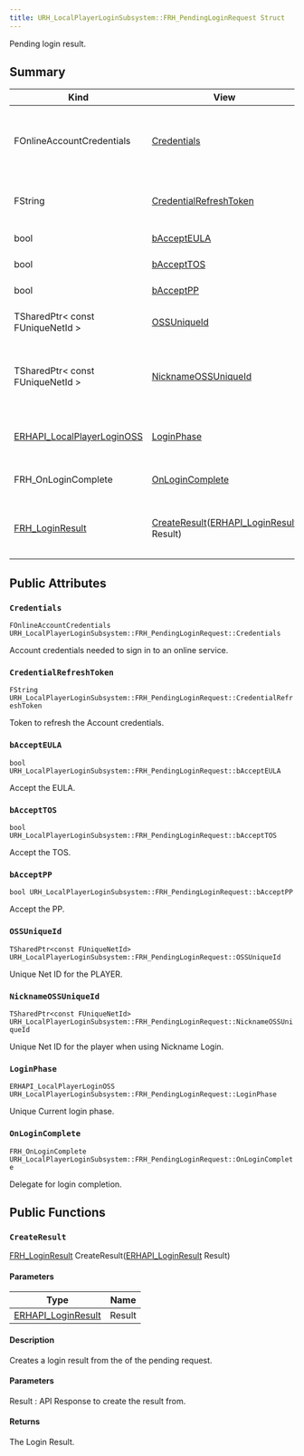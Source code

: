 ```yaml
---
title: URH_LocalPlayerLoginSubsystem::FRH_PendingLoginRequest Struct
---
```

Pending login result.

## Summary
| Kind | View | Description |
|------|------|-------------|
|FOnlineAccountCredentials|[Credentials](/unreal-plugins/all/structurh__localplayerloginsubsystem_1_1frh__pendingloginrequest/#structURH__LocalPlayerLoginSubsystem_1_1FRH__PendingLoginRequest_1a7a7304ea1458fb1419f45d3dfc2d42b6)|Account credentials needed to sign in to an online service.|
|FString|[CredentialRefreshToken](/unreal-plugins/all/structurh__localplayerloginsubsystem_1_1frh__pendingloginrequest/#structURH__LocalPlayerLoginSubsystem_1_1FRH__PendingLoginRequest_1a69ee459549e6fd520ac9d820d9d1612e)|Token to refresh the Account credentials.|
|bool|[bAcceptEULA](/unreal-plugins/all/structurh__localplayerloginsubsystem_1_1frh__pendingloginrequest/#structURH__LocalPlayerLoginSubsystem_1_1FRH__PendingLoginRequest_1a1d7aa0cfde9ec33d3aeeceb435e9fcaa)|Accept the EULA.|
|bool|[bAcceptTOS](/unreal-plugins/all/structurh__localplayerloginsubsystem_1_1frh__pendingloginrequest/#structURH__LocalPlayerLoginSubsystem_1_1FRH__PendingLoginRequest_1a079275457798e57bdc3adbab85b38914)|Accept the TOS.|
|bool|[bAcceptPP](/unreal-plugins/all/structurh__localplayerloginsubsystem_1_1frh__pendingloginrequest/#structURH__LocalPlayerLoginSubsystem_1_1FRH__PendingLoginRequest_1a3c8a69ee983059352ea23c47bf5563f7)|Accept the PP.|
|TSharedPtr< const FUniqueNetId >|[OSSUniqueId](/unreal-plugins/all/structurh__localplayerloginsubsystem_1_1frh__pendingloginrequest/#structURH__LocalPlayerLoginSubsystem_1_1FRH__PendingLoginRequest_1abde02c91645907abe785d9c564c47911)|Unique Net ID for the PLAYER.|
|TSharedPtr< const FUniqueNetId >|[NicknameOSSUniqueId](/unreal-plugins/all/structurh__localplayerloginsubsystem_1_1frh__pendingloginrequest/#structURH__LocalPlayerLoginSubsystem_1_1FRH__PendingLoginRequest_1a86d15639a73333b9ef8cd762ac414f04)|Unique Net ID for the player when using Nickname Login.|
|[ERHAPI_LocalPlayerLoginOSS](/unreal-plugins/group__localplayer/#group__LocalPlayer_1ga0aae9d7dd1467ba0ef09be86df25b7a2)|[LoginPhase](/unreal-plugins/all/structurh__localplayerloginsubsystem_1_1frh__pendingloginrequest/#structURH__LocalPlayerLoginSubsystem_1_1FRH__PendingLoginRequest_1a77ea494ebc2b287436abab867d34dc21)|Unique Current login phase.|
|FRH_OnLoginComplete|[OnLoginComplete](/unreal-plugins/all/structurh__localplayerloginsubsystem_1_1frh__pendingloginrequest/#structURH__LocalPlayerLoginSubsystem_1_1FRH__PendingLoginRequest_1ab482bb2c01bf9ec67437221f6d5b7e72)|Delegate for login completion.|
|[FRH_LoginResult](/unreal-plugins/all/structfrh__loginresult/#structFRH__LoginResult)|[CreateResult](/unreal-plugins/all/structurh__localplayerloginsubsystem_1_1frh__pendingloginrequest/#structURH__LocalPlayerLoginSubsystem_1_1FRH__PendingLoginRequest_1a095c295ed9d381961ed0540c40040328)([ERHAPI_LoginResult](/unreal-plugins/group__localplayer/#group__LocalPlayer_1ga5586f9656a43fac1030c013575a0f0c0) Result)|Creates a login result from the of the pending request.|
## Public Attributes



### `Credentials` <a id="structURH__LocalPlayerLoginSubsystem_1_1FRH__PendingLoginRequest_1a7a7304ea1458fb1419f45d3dfc2d42b6"></a>

`FOnlineAccountCredentials URH_LocalPlayerLoginSubsystem::FRH_PendingLoginRequest::Credentials`

Account credentials needed to sign in to an online service.




### `CredentialRefreshToken` <a id="structURH__LocalPlayerLoginSubsystem_1_1FRH__PendingLoginRequest_1a69ee459549e6fd520ac9d820d9d1612e"></a>

`FString URH_LocalPlayerLoginSubsystem::FRH_PendingLoginRequest::CredentialRefreshToken`

Token to refresh the Account credentials.




### `bAcceptEULA` <a id="structURH__LocalPlayerLoginSubsystem_1_1FRH__PendingLoginRequest_1a1d7aa0cfde9ec33d3aeeceb435e9fcaa"></a>

`bool URH_LocalPlayerLoginSubsystem::FRH_PendingLoginRequest::bAcceptEULA`

Accept the EULA.




### `bAcceptTOS` <a id="structURH__LocalPlayerLoginSubsystem_1_1FRH__PendingLoginRequest_1a079275457798e57bdc3adbab85b38914"></a>

`bool URH_LocalPlayerLoginSubsystem::FRH_PendingLoginRequest::bAcceptTOS`

Accept the TOS.




### `bAcceptPP` <a id="structURH__LocalPlayerLoginSubsystem_1_1FRH__PendingLoginRequest_1a3c8a69ee983059352ea23c47bf5563f7"></a>

`bool URH_LocalPlayerLoginSubsystem::FRH_PendingLoginRequest::bAcceptPP`

Accept the PP.




### `OSSUniqueId` <a id="structURH__LocalPlayerLoginSubsystem_1_1FRH__PendingLoginRequest_1abde02c91645907abe785d9c564c47911"></a>

`TSharedPtr<const FUniqueNetId> URH_LocalPlayerLoginSubsystem::FRH_PendingLoginRequest::OSSUniqueId`

Unique Net ID for the PLAYER.




### `NicknameOSSUniqueId` <a id="structURH__LocalPlayerLoginSubsystem_1_1FRH__PendingLoginRequest_1a86d15639a73333b9ef8cd762ac414f04"></a>

`TSharedPtr<const FUniqueNetId> URH_LocalPlayerLoginSubsystem::FRH_PendingLoginRequest::NicknameOSSUniqueId`

Unique Net ID for the player when using Nickname Login.




### `LoginPhase` <a id="structURH__LocalPlayerLoginSubsystem_1_1FRH__PendingLoginRequest_1a77ea494ebc2b287436abab867d34dc21"></a>

`ERHAPI_LocalPlayerLoginOSS URH_LocalPlayerLoginSubsystem::FRH_PendingLoginRequest::LoginPhase`

Unique Current login phase.




### `OnLoginComplete` <a id="structURH__LocalPlayerLoginSubsystem_1_1FRH__PendingLoginRequest_1ab482bb2c01bf9ec67437221f6d5b7e72"></a>

`FRH_OnLoginComplete URH_LocalPlayerLoginSubsystem::FRH_PendingLoginRequest::OnLoginComplete`

Delegate for login completion.





## Public Functions



### `CreateResult` <a id="structURH__LocalPlayerLoginSubsystem_1_1FRH__PendingLoginRequest_1a095c295ed9d381961ed0540c40040328"></a>

[FRH_LoginResult](/unreal-plugins/all/structfrh__loginresult/#structFRH__LoginResult) CreateResult([ERHAPI_LoginResult](/unreal-plugins/group__localplayer/#group__LocalPlayer_1ga5586f9656a43fac1030c013575a0f0c0) Result)

#### Parameters

| Type | Name |
|------|------|
|[ERHAPI_LoginResult](/unreal-plugins/group__localplayer/#group__LocalPlayer_1ga5586f9656a43fac1030c013575a0f0c0)|Result|

#### Description

Creates a login result from the of the pending request.


#### Parameters

Result
: API Response to create the result from. 

#### Returns
The Login Result. 




